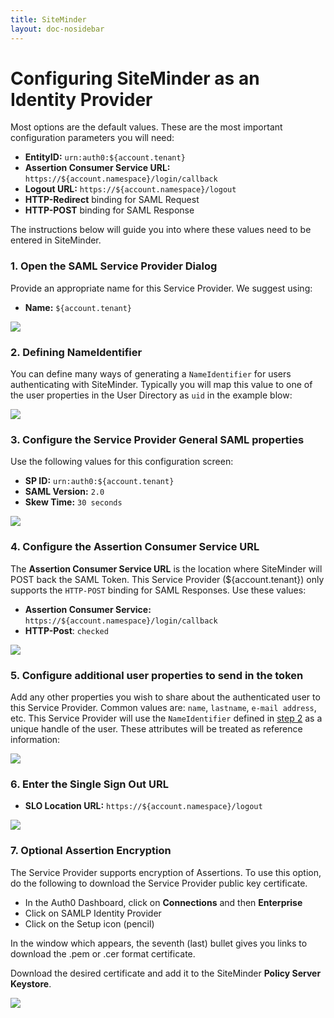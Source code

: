 ```yaml
---
title: SiteMinder
layout: doc-nosidebar
---
```

# Configuring SiteMinder as an Identity Provider

Most options are the default values. These are the most important configuration parameters you will need:

* __EntityID:__ `urn:auth0:${account.tenant}`
* __Assertion Consumer Service URL:__ `https://${account.namespace}/login/callback`
* __Logout URL:__ `https://${account.namespace}/logout`
* __HTTP-Redirect__ binding for SAML Request
* __HTTP-POST__ binding for SAML Response

The instructions below will guide you into where these values need to be entered in SiteMinder.

### 1. Open the SAML Service Provider Dialog

Provide an appropriate name for this Service Provider. We suggest using:

* __Name:__ `${account.tenant}`

![](/media/articles/saml/identity-providers/siteminder/siteminder-users.png)

### 2. Defining NameIdentifier

You can define many ways of generating a `NameIdentifier` for users authenticating with SiteMinder. Typically you will map this value to one of the user properties in the User Directory as `uid` in the example blow:

![](/media/articles/saml/identity-providers/siteminder/siteminder-nameids.png)

### 3. Configure the Service Provider General SAML properties

Use the following values for this configuration screen:

* __SP ID:__ `urn:auth0:${account.tenant}`
* __SAML Version:__ `2.0`
* __Skew Time:__ `30 seconds`

![](/media/articles/saml/identity-providers/siteminder/siteminder-general.png)

### 4. Configure the Assertion Consumer Service URL

The __Assertion Consumer Service URL__ is the location where SiteMinder will POST back the SAML Token. This Service Provider (${account.tenant}) only supports the `HTTP-POST` binding for SAML Responses. Use these values:

* __Assertion Consumer Service:__ `https://${account.namespace}/login/callback`
* __HTTP-Post__: `checked`

![](/media/articles/saml/identity-providers/siteminder/siteminder-sso.png)

### 5. Configure additional user properties to send in the token

Add any other properties you wish to share about the authenticated user to this Service Provider. Common values are: `name`, `lastname`, `e-mail address`, etc. This Service Provider will use the `NameIdentifier` defined in [step 2](#2-defining-nameidentifier) as a unique handle of the user. These attributes will be treated as reference information:

![](/media/articles/saml/identity-providers/siteminder/siteminder-attributes.png)

### 6. Enter the Single Sign Out URL

* __SLO Location URL:__ `https://${account.namespace}/logout`

![](/media/articles/saml/identity-providers/siteminder/siteminder-slo.png)

### 7. Optional Assertion Encryption

The Service Provider supports encryption of Assertions.
To use this option, do the following to download the Service Provider public key certificate.

* In the Auth0 Dashboard, click on __Connections__ and then __Enterprise__
* Click on SAMLP Identity Provider
* Click on the Setup icon (pencil)

In the window which appears, the seventh (last) bullet gives you links to download the .pem or .cer format certificate.

Download the desired certificate and add it to the SiteMinder __Policy Server Keystore__.

![](/media/articles/saml/identity-providers/siteminder/siteminder-encryption.png)
